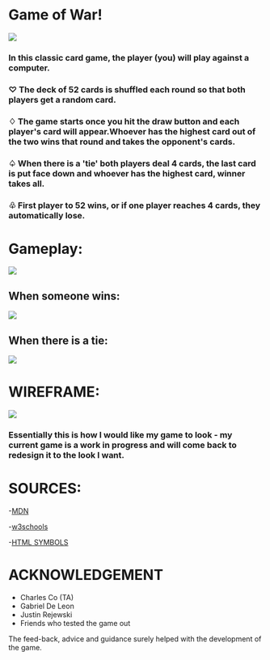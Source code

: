 # Game of **War!** 
![](https://i.imgur.com/dJ092P3.png)

### In this classic card game, the player (you) will play against a computer. 


### &#9825; The deck of 52 cards is shuffled each round so that both players get a random card.

### &#9826; The game starts once you hit the draw button and each player's card will appear.Whoever has the highest card out of the two wins that round and takes the opponent's cards.

### &#9828; When there is a **'tie'** both players deal 4 cards, the last card is put face down and whoever has the highest card, winner takes all.

###  &#9831; First player to 52 wins, or if one player reaches 4 cards, they automatically lose.

# Gameplay:

![](https://i.imgur.com/ZTOciss.png)

## When someone wins: 
![](https://i.imgur.com/TKQSmT1.png)

## When there is a tie:
![](https://i.imgur.com/612ZWjT.png)

# WIREFRAME:
![](https://i.imgur.com/t9qvUNB.png)
### Essentially this is how I would like my game to look - my current game is a work in progress and will come back to redesign it to the look I want. 

# SOURCES:
-[MDN](https://developer.mozilla.org/en-US/)

-[w3schools](https://www.w3schools.com/tags/)

-[HTML SYMBOLS](https://www.htmlsymbols.xyz/games-symbols)

# ACKNOWLEDGEMENT
- Charles Co (TA)
- Gabriel De Leon
- Justin Rejewski 
- Friends who tested the game out

The feed-back, advice and guidance surely helped with the development of the game.
